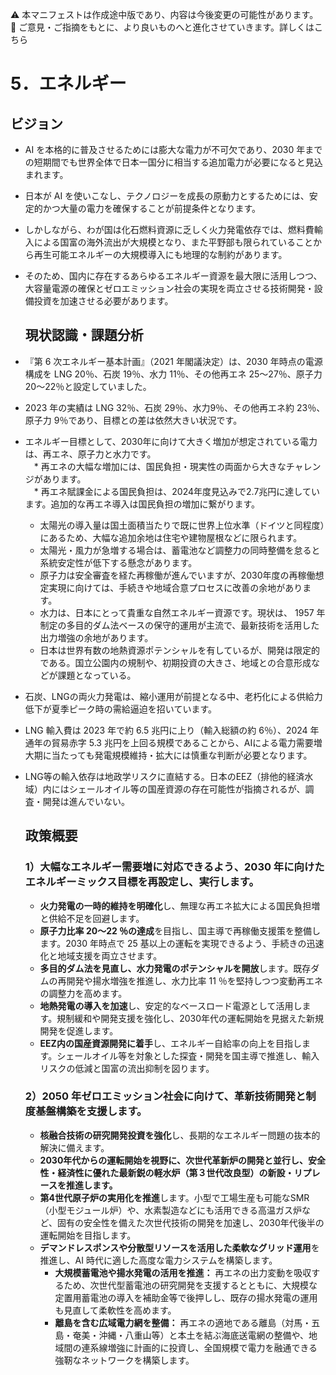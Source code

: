 ⚠️ 本マニフェストは作成途中版であり、内容は今後変更の可能性があります。  
💬 ご意見・ご指摘をもとに、より良いものへと進化させていきます。詳しくはこちら

# 5．エネルギー

## ビジョン

* AI を本格的に普及させるためには膨大な電力が不可欠であり、2030 年までの短期間でも世界全体で日本一国分に相当する追加電力が必要になると見込まれます。  
* 日本が AI を使いこなし、テクノロジーを成長の原動力とするためには、安定的かつ大量の電力を確保することが前提条件となります。  
* しかしながら、わが国は化石燃料資源に乏しく火力発電依存では、燃料費輸入による国富の海外流出が大規模となり、また平野部も限られていることから再生可能エネルギーの大規模導入にも地理的な制約があります。  
* そのため、国内に存在するあらゆるエネルギー資源を最大限に活用しつつ、大容量電源の確保とゼロエミッション社会の実現を両立させる技術開発・設備投資を加速させる必要があります。

  ## 現状認識・課題分析

* 『第 6 次エネルギー基本計画』（2021 年閣議決定）は、2030 年時点の電源構成を LNG 20％、石炭 19％、水力 11％、その他再エネ 25〜27％、原子力 20〜22％と設定していました。  
* 2023 年の実績は LNG 32％、石炭 29％、水力9％、その他再エネ約 23％、原子力 9％であり、目標との差は依然大きい状況です。  
* エネルギー目標として、2030年に向けて大きく増加が想定されている電力は、再エネ、原子力と水力です。  
　* 再エネの大幅な増加には、国民負担・現実性の両面から大きなチャレンジがあります。  
  　* 再エネ賦課金による国民負担は、2024年度見込みで2.7兆円に達しています。追加的な再エネ導入は国民負担の増加に繋がります。  
    * 太陽光の導入量は国土面積当たりで既に世界上位水準（ドイツと同程度）にあるため、大幅な追加余地は住宅や建物屋根などに限られます。  
    * 太陽光・風力が急増する場合は、蓄電池など調整力の同時整備を怠ると系統安定性が低下する懸念があります。  
  * 原子力は安全審査を経た再稼働が進んでいますが、2030年度の再稼働想定実現に向けては、手続きや地域合意プロセスに改善の余地があります。  
  * 水力は、日本にとって貴重な自然エネルギー資源です。現状は、 1957 年制定の多目的ダム法ベースの保守的運用が主流で、最新技術を活用した出力増強の余地があります。  
  * 日本は世界有数の地熱資源ポテンシャルを有しているが、開発は限定的である。国立公園内の規制や、初期投資の大きさ、地域との合意形成などが課題となっている。
* 石炭、LNGの両火力発電は、縮小運用が前提となる中、老朽化による供給力低下が夏季ピーク時の需給逼迫を招いています。  
* LNG 輸入費は 2023 年で約 6.5 兆円に上り（輸入総額の約 6％）、2024 年通年の貿易赤字 5.3 兆円を上回る規模であることから、AIによる電力需要増大期に当たっても発電規模維持・拡大には慎重な判断が必要となります。
* LNG等の輸入依存は地政学リスクに直結する。日本のEEZ（排他的経済水域）内にはシェールオイル等の国産資源の存在可能性が指摘されるが、調査・開発は進んでいない。

  ## 政策概要

  ### 1）大幅なエネルギー需要増に対応できるよう、2030 年に向けたエネルギーミックス目標を再設定し、実行します。 
  * **火力発電の一時的維持を明確化**し、無理な再エネ拡大による国民負担増と供給不足を回避します。  
  * **原子力比率 20〜22 ％の達成**を目指し、国主導で再稼働支援策を整備します。2030 年時点で 25 基以上の運転を実現できるよう、手続きの迅速化と地域支援を両立させます。
  * **多目的ダム法を見直し、水力発電のポテンシャルを開放**します。既存ダムの再開発や揚水増強を推進し、水力比率 11 ％を堅持しつつ変動再エネの調整力を高めます。  
  * **地熱発電の導入を加速**し、安定的なベースロード電源として活用します。規制緩和や開発支援を強化し、2030年代の運転開始を見据えた新規開発を促進します。
  * **EEZ内の国産資源開発に着手**し、エネルギー自給率の向上を目指します。シェールオイル等を対象とした探査・開発を国主導で推進し、輸入リスクの低減と国富の流出抑制を図ります。
  ### 2）2050 年ゼロエミッション社会に向けて、革新技術開発と制度基盤構築を支援します。  
  * **核融合技術の研究開発投資を強化**し、長期的なエネルギー問題の抜本的解決に備えます。  
  * **2030年代からの運転開始を視野に、次世代革新炉の開発と並行し、安全性・経済性に優れた最新鋭の軽水炉（第３世代改良型）の新設・リプレースを推進します。**
  * **第4世代原子炉の実用化を推進**します。小型で工場生産も可能なSMR（小型モジュール炉）や、水素製造などにも活用できる高温ガス炉など、固有の安全性を備えた次世代技術の開発を加速し、2030年代後半の運転開始を目指します。
  * **デマンドレスポンスや分散型リソースを活用した柔軟なグリッド運用**を推進し、AI 時代に適した高度な電力システムを構築します。
      * **大規模蓄電池や揚水発電の活用を推進：** 再エネの出力変動を吸収するため、次世代型蓄電池の研究開発を支援するとともに、大規模な定置用蓄電池の導入を補助金等で後押しし、既存の揚水発電の運用も見直して柔軟性を高めます。
      * **離島を含む広域電力網を整備：** 再エネの適地である離島（対馬・五島・奄美・沖縄・八重山等）と本土を結ぶ海底送電網の整備や、地域間の連系線増強に計画的に投資し、全国規模で電力を融通できる強靭なネットワークを構築します。